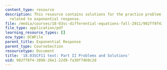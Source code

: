 ```yaml
---
content_type: resource
description: This resource contains solutions for the practice problem statements
  related to exponential response.
file: /media/courses/18-03sc-differential-equations-fall-2011/982ff8f4389826e122d9fa30f74b9c2d_MIT18_03SCF11_ps4_II_s14s.pdf
file_type: application/pdf
learning_resource_types: []
ocw_type: OCWFile
parent_title: Exponential Response
parent_type: CourseSection
resourcetype: Document
title: '18.03SCF11 text: Part II Problems and Solutions'
uid: 982ff8f4-3898-26e1-22d9-fa30f74b9c2d
---
```

